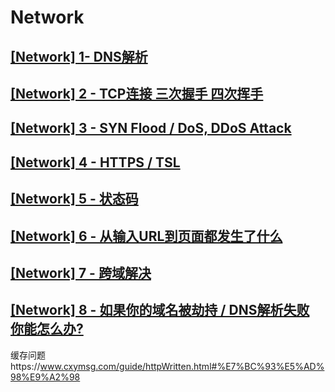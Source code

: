 
# Network

## [[Network] 1- DNS解析](https://zhuanlan.zhihu.com/p/136646623)

## [[Network] 2 - TCP连接 三次握手 四次挥手](https://zhuanlan.zhihu.com/p/136699630)

## [[Network] 3 - SYN Flood / DoS, DDoS Attack](https://zhuanlan.zhihu.com/p/136734505)

## [[Network] 4 - HTTPS / TSL](https://zhuanlan.zhihu.com/p/136772124)

## [[Network] 5 - 状态码](https://zhuanlan.zhihu.com/p/142131230)

## [[Network] 6 - 从输入URL到页面都发生了什么](https://zhuanlan.zhihu.com/p/142131791)

## [[Network] 7 - 跨域解决](https://zhuanlan.zhihu.com/p/142374083)

## [[Network] 8 - 如果你的域名被劫持 / DNS解析失败 你能怎么办?](https://zhuanlan.zhihu.com/p/143009254)



缓存问题https://www.cxymsg.com/guide/httpWritten.html#%E7%BC%93%E5%AD%98%E9%A2%98